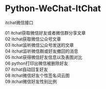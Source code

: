 # Python-WeChat-ItChat
itchat微信接口

01 itchat获取微信好友或者微信群分享文章<br>
02 itchat获取微信公众号文章<br>
03 itchat监听微信公众号发送的文章<br>
04 itchat监听微信群或好友撤回的消息<br>
05 itchat获得微信好友信息以及表图对比<br>
06 python打印出微信被删除好友<br>
07 itchat自动回复好友<br>
08 itchat微信好友个性签名词云图<br>
09 itchat微信好友性别比例<br>
